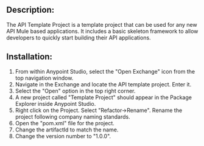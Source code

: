 ## Description:

The API Template Project is a template project that can be used for any new API Mule based applications.  It includes a basic skeleton framework to allow developers to quickly start building their API applications.

## Installation:

1. From within Anypoint Studio, select the "Open Exchange" icon from the top navigation window.
2. Navigate in the Exchange and locate the API template project.  Enter it.
3. Select the "Open" option in the top right corner.
4. A new project called "Template Project" should appear in the Package Explorer inside Anypoint Studio.
5. Right click on the Project.  Select "Refactor->Rename".  Rename the project following company naming standards.
6. Open the "pom.xml" file for the project.
7. Change the artifactId to match the name.
8. Change the version number to "1.0.0".